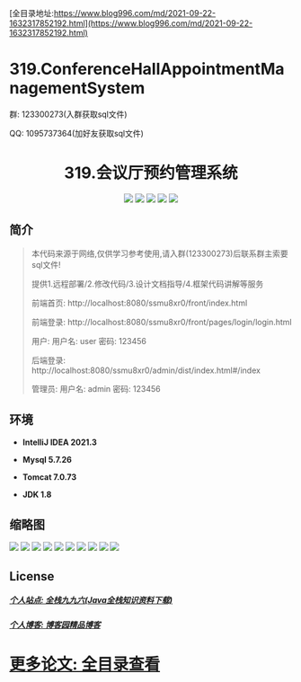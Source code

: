 [全目录地址:https://www.blog996.com/md/2021-09-22-1632317852192.html](https://www.blog996.com/md/2021-09-22-1632317852192.html)
# 319.ConferenceHallAppointmentManagementSystem

<p>群: 123300273(入群获取sql文件)</p>
<p>QQ: 1095737364(加好友获取sql文件)</p>

<p><h1 align="center">319.会议厅预约管理系统</h1></p>


<p align="center">
	<img src="https://img.shields.io/badge/jdk-1.8-orange.svg"/>
    <img src="https://img.shields.io/badge/spring-5.x-lightgrey.svg"/>
    <img src="https://img.shields.io/badge/springmvc-3.x-blue.svg"/>
    <img src="https://img.shields.io/badge/mybatis-5.x-yellow.svg"/>
    <img src="https://img.shields.io/badge/vue-3.x-blue.svg"/>
</p>

## 简介

> 本代码来源于网络,仅供学习参考使用,请入群(123300273)后联系群主索要sql文件!
>
> 提供1.远程部署/2.修改代码/3.设计文档指导/4.框架代码讲解等服务
>
> 前端首页: http://localhost:8080/ssmu8xr0/front/index.html
>
> 前端登录: http://localhost:8080/ssmu8xr0/front/pages/login/login.html
>
> 用户: 用户名: user 密码: 123456
>
> 后端登录: http://localhost:8080/ssmu8xr0/admin/dist/index.html#/index
>
> 管理员: 用户名: admin 密码: 123456
>

## 环境

- <b>IntelliJ IDEA 2021.3</b>

- <b>Mysql 5.7.26</b>

- <b>Tomcat 7.0.73</b>

- <b>JDK 1.8</b>




## 缩略图

![](https://img2024.cnblogs.com/blog/588112/202401/588112-20240105123947201-2074674477.png)
![](https://img2024.cnblogs.com/blog/588112/202401/588112-20240105123953405-32736214.png)
![](https://img2024.cnblogs.com/blog/588112/202401/588112-20240105123957987-1950395575.png)
![](https://img2024.cnblogs.com/blog/588112/202401/588112-20240105124001493-1350750408.png)
![](https://img2024.cnblogs.com/blog/588112/202401/588112-20240105124009872-909598239.png)
![](https://img2024.cnblogs.com/blog/588112/202401/588112-20240105124014377-949914894.png)
![](https://img2024.cnblogs.com/blog/588112/202401/588112-20240105124018380-1067752865.png)
![](https://img2024.cnblogs.com/blog/588112/202401/588112-20240105124022277-836875991.png)
![](https://img2024.cnblogs.com/blog/588112/202401/588112-20240105124025946-1117747511.png)
![](https://img2024.cnblogs.com/blog/588112/202401/588112-20240105124030087-1787538373.png)




## License

##### [个人站点: 全栈九九六(Java全栈知识资料下载)](https://www.blog996.com/)
##### [个人博客: 博客园精品博客](https://www.cnblogs.com/yysbolg/)
# [更多论文: 全目录查看](https://www.blog996.com/md/2021-09-22-1632317852192.html)


